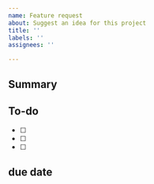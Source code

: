 ```yaml
---
name: Feature request
about: Suggest an idea for this project
title: ''
labels: ''
assignees: ''

---
```


## Summary

## To-do
- [ ]
- [ ]
- [ ]

## due date
